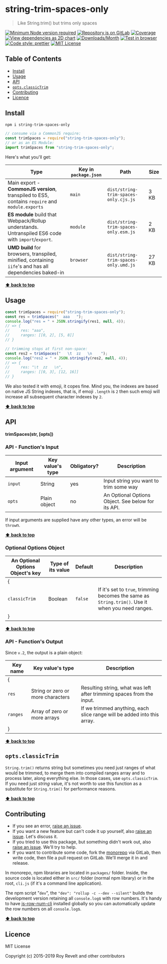 # string-trim-spaces-only

> Like String.trim() but trims only spaces

[![Minimum Node version required][node-img]][node-url]
[![Repository is on GitLab][gitlab-img]][gitlab-url]
[![Coverage][cov-img]][cov-url]
[![View dependencies as 2D chart][deps2d-img]][deps2d-url]
[![Downloads/Month][downloads-img]][downloads-url]
[![Test in browser][runkit-img]][runkit-url]
[![Code style: prettier][prettier-img]][prettier-url]
[![MIT License][license-img]][license-url]

## Table of Contents

- [Install](#markdown-header-install)
- [Usage](#markdown-header-usage)
- [API](#markdown-header-api)
- [`opts.classicTrim`](#markdown-header-optsclassictrim)
- [Contributing](#markdown-header-contributing)
- [Licence](#markdown-header-licence)

## Install

```bash
npm i string-trim-spaces-only
```

```js
// consume via a CommonJS require:
const trimSpaces = require("string-trim-spaces-only");
// or as an ES Module:
import trimSpaces from "string-trim-spaces-only";
```

Here's what you'll get:

| Type                                                                                                    | Key in `package.json` | Path                                  | Size  |
| ------------------------------------------------------------------------------------------------------- | --------------------- | ------------------------------------- | ----- |
| Main export - **CommonJS version**, transpiled to ES5, contains `require` and `module.exports`          | `main`                | `dist/string-trim-spaces-only.cjs.js` | 3 KB  |
| **ES module** build that Webpack/Rollup understands. Untranspiled ES6 code with `import`/`export`.      | `module`              | `dist/string-trim-spaces-only.esm.js` | 2 KB  |
| **UMD build** for browsers, transpiled, minified, containing `iife`'s and has all dependencies baked-in | `browser`             | `dist/string-trim-spaces-only.umd.js` | 27 KB |

**[⬆ back to top](#)**

## Usage

```js
const trimSpaces = require("string-trim-spaces-only");
const res = trimSpaces("  aaa   ");
console.log("res = " + JSON.stringify(res1, null, 4));
// => {
//     res: "aaa",
//     ranges: [[0, 2], [5, 8]]
// }

// trimming stops at first non-space:
const res2 = trimSpaces("   \t  zz   \n    ");
console.log("res2 = " + JSON.stringify(res2, null, 4));
// => {
//     res: "\t  zz   \n",
//     ranges: [[0, 3], [12, 16]]
// }
```

We also tested it with emoji, it copes fine. Mind you, the indexes are based on native JS String indexes, that is, if emoji `.length` is `2` then such emoji will increase all subsequent character indexes by `2`.

**[⬆ back to top](#)**

## API

**trimSpaces(str, [opts])**

### API - Function's Input

| Input argument | Key value's type | Obligatory? | Description                                        |
| -------------- | ---------------- | ----------- | -------------------------------------------------- |
| `input`        | String           | yes         | Input string you want to trim some way             |
| `opts`         | Plain object     | no          | An Optional Options Object. See below for its API. |

If input arguments are supplied have any other types, an error will be `throw`n.

**[⬆ back to top](#)**

### Optional Options Object

| An Optional Options Object's key | Type of its value | Default | Description                                                                                       |
| -------------------------------- | ----------------- | ------- | ------------------------------------------------------------------------------------------------- |
| {                                |                   |         |
| `classicTrim`                    | Boolean           | `false` | If it's set to `true`, trimming becomes the same as `String.trim()`. Use it when you need ranges. |
| }                                |                   |         |

**[⬆ back to top](#)**

### API - Function's Output

Since `v.2`, the output is a plain object:

| Key name | Key value's type                  | Description                                                             |
| -------- | --------------------------------- | ----------------------------------------------------------------------- |
| {        |                                   |                                                                         |
| `res`    | String or zero or more characters | Resulting string, what was left after trimming spaces from the input.   |
| `ranges` | Array of zero or more arrays      | If we trimmed anything, each slice range will be added into this array. |
| }        |                                   |                                                                         |

**[⬆ back to top](#)**

## `opts.classicTrim`

`String.trim()` returns string but sometimes you need just ranges of what would be trimmed, to merge them into compiled ranges array and to process later, along everything else. In those cases, use `opts.classicTrim`. If you need just _string_ value, it's not worth to use this function as a substitute for `String.trim()` for performance reasons.

**[⬆ back to top](#)**

## Contributing

- If you see an error, [raise an issue](https:/gitlab.com/codsen/codsen/issues/new?title=string-trim-spaces-only%20package%20-%20put%20title%20here).
- If you want a new feature but can't code it up yourself, also [raise an issue](https:/gitlab.com/codsen/codsen/issues/new?title=string-trim-spaces-only%20package%20-%20put%20title%20here). Let's discuss it.
- If you tried to use this package, but something didn't work out, also [raise an issue](https:/gitlab.com/codsen/codsen/issues/new?title=string-trim-spaces-only%20package%20-%20put%20title%20here). We'll try to help.
- If you want to contribute some code, fork the [monorepo](https://gitlab.com/codsen/codsen/) via GitLab, then write code, then file a pull request on GitLab. We'll merge it in and release.

In monorepo, npm libraries are located in `packages/` folder. Inside, the source code is located either in `src/` folder (normal npm library) or in the root, `cli.js` (if it's a command line application).

The npm script "`dev`", the `"dev": "rollup -c --dev --silent"` builds the development version retaining all `console.log`s with row numbers. It's handy to have [js-row-num-cli](https://www.npmjs.com/package/js-row-num-cli) installed globally so you can automatically update the row numbers on all `console.log`s.

**[⬆ back to top](#)**

## Licence

MIT License

Copyright (c) 2015-2019 Roy Revelt and other contributors

[node-img]: https://img.shields.io/node/v/string-trim-spaces-only.svg?style=flat-square&label=works%20on%20node
[node-url]: https://www.npmjs.com/package/string-trim-spaces-only
[gitlab-img]: https://img.shields.io/badge/repo-on%20GitLab-brightgreen.svg?style=flat-square
[gitlab-url]: https://gitlab.com/codsen/codsen/tree/master/packages/string-trim-spaces-only
[cov-img]: https://img.shields.io/badge/coverage-100%25-brightgreen.svg?style=flat-square
[cov-url]: https://gitlab.com/codsen/codsen/tree/master/packages/string-trim-spaces-only
[deps2d-img]: https://img.shields.io/badge/deps%20in%202D-see_here-08f0fd.svg?style=flat-square
[deps2d-url]: http://npm.anvaka.com/#/view/2d/string-trim-spaces-only
[downloads-img]: https://img.shields.io/npm/dm/string-trim-spaces-only.svg?style=flat-square
[downloads-url]: https://npmcharts.com/compare/string-trim-spaces-only
[runkit-img]: https://img.shields.io/badge/runkit-test_in_browser-a853ff.svg?style=flat-square
[runkit-url]: https://npm.runkit.com/string-trim-spaces-only
[prettier-img]: https://img.shields.io/badge/code_style-prettier-ff69b4.svg?style=flat-square
[prettier-url]: https://prettier.io
[license-img]: https://img.shields.io/badge/licence-MIT-51c838.svg?style=flat-square
[license-url]: https://gitlab.com/codsen/codsen/blob/master/LICENSE
